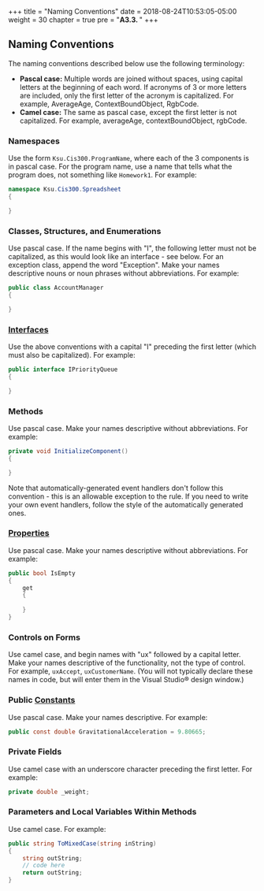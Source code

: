 +++
title = "Naming Conventions"
date = 2018-08-24T10:53:05-05:00
weight = 30
chapter = true
pre = "<b>A3.3. </b>"
+++

## Naming Conventions

The naming conventions described below use the following terminology:
- **Pascal case:** Multiple words are joined without spaces, using
capital letters at the beginning of each word. If acronyms of 3 or
more letters are included, only the first letter of the acronym is
capitalized. For example, AverageAge, ContextBoundObject, RgbCode.
- **Camel case:** The same as pascal case, except the first letter is
not capitalized. For example, averageAge, contextBoundObject,
rgbCode.

### Namespaces

Use the form `Ksu.Cis300.ProgramName`, where each of the 3 components is in pascal case. For the program name, use a name that tells what the program does, not something like `Homework1`. For example:

```C#
namespace Ksu.Cis300.Spreadsheet
{

}
```

### Classes, Structures, and Enumerations

Use pascal case. If the name begins with "I", the following letter must not be capitalized, as this would look like an interface - see below. For an exception class, append the word "Exception". Make your names descriptive nouns or noun phrases without abbreviations. For example:

```c#
public class AccountManager
{

}
```

### [Interfaces](../syntax/interfaces.html)

Use the above conventions with a capital "I" preceding the first letter (which must also be capitalized). For example:

```c#
public interface IPriorityQueue
{

}
```

### Methods

Use pascal case. Make your names descriptive without abbreviations. For example:

```c#
private void InitializeComponent()
{

}
```

Note that automatically-generated event handlers don't follow this convention - this is an allowable exception to the rule. If you need to write your own event handlers, follow the style of the automatically generated ones.

### [Properties](../syntax/properties.html)

Use pascal case. Make your names descriptive without abbreviations. For example:

```c#
public bool IsEmpty
{
    get
    {
        
    }
}
```

### Controls on Forms

Use camel case, and begin names with "ux" followed by a capital letter. Make your names descriptive of the functionality, not the type of control. For example, `uxAccept`, `uxCustomerName`. (You will not typically declare these names in code, but will enter them in the Visual Studio® design window.)

### Public [Constants](../syntax/const.html)

Use pascal case. Make your names descriptive. For example:

```c#
public const double GravitationalAcceleration = 9.80665;
```

### Private Fields

Use camel case with an underscore character preceding the first letter. For example:

```c#
private double _weight;
```

### Parameters and Local Variables Within Methods

Use camel case. For example:

```c#
public string ToMixedCase(string inString)
{
    string outString;
    // code here
    return outString;
}
```

